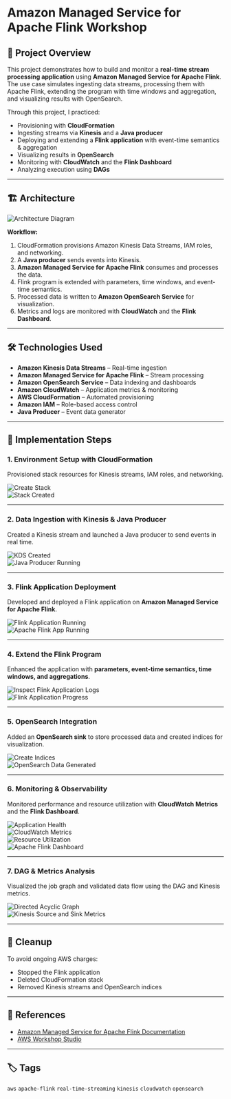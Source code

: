# Amazon Managed Service for Apache Flink Workshop

## 📌 Project Overview
This project demonstrates how to build and monitor a **real-time stream processing application** using **Amazon Managed Service for Apache Flink**.  
The use case simulates ingesting data streams, processing them with Apache Flink, extending the program with time windows and aggregation, and visualizing results with OpenSearch.

Through this project, I practiced:

- Provisioning with **CloudFormation**
- Ingesting streams via **Kinesis** and a **Java producer**
- Deploying and extending a **Flink application** with event-time semantics & aggregation
- Visualizing results in **OpenSearch**
- Monitoring with **CloudWatch** and the **Flink Dashboard**
- Analyzing execution using **DAGs**

---

## 🏗 Architecture
![Architecture Diagram](screenshots/diagram.png)

**Workflow:**
1. CloudFormation provisions Amazon Kinesis Data Streams, IAM roles, and networking.
2. A **Java producer** sends events into Kinesis.
3. **Amazon Managed Service for Apache Flink** consumes and processes the data.
4. Flink program is extended with parameters, time windows, and event-time semantics.
5. Processed data is written to **Amazon OpenSearch Service** for visualization.
6. Metrics and logs are monitored with **CloudWatch** and the **Flink Dashboard**.

---

## 🛠 Technologies Used
- **Amazon Kinesis Data Streams** – Real-time ingestion
- **Amazon Managed Service for Apache Flink** – Stream processing
- **Amazon OpenSearch Service** – Data indexing and dashboards
- **Amazon CloudWatch** – Application metrics & monitoring
- **AWS CloudFormation** – Automated provisioning
- **Amazon IAM** – Role-based access control
- **Java Producer** – Event data generator

---

## 🚀 Implementation Steps

### 1. Environment Setup with CloudFormation
Provisioned stack resources for Kinesis streams, IAM roles, and networking.

![Create Stack](screenshots/create-stack.png)  
![Stack Created](screenshots/stack-created.png)

---

### 2. Data Ingestion with Kinesis & Java Producer
Created a Kinesis stream and launched a Java producer to send events in real time.

![KDS Created](screenshots/KDS-Created.png)  
![Java Producer Running](screenshots/Java-producer-running.png)

---

### 3. Flink Application Deployment
Developed and deployed a Flink application on **Amazon Managed Service for Apache Flink**.

![Flink Application Running](screenshots/Flink-Application-Running.png)  
![Apache Flink App Running](screenshots/apache-flink-app-running.png)

---

### 4. Extend the Flink Program
Enhanced the application with **parameters, event-time semantics, time windows, and aggregations**.

![Inspect Flink Application Logs](screenshots/Inspect-Flink-application-logs.png)  
![Flink Application Progress](screenshots/FlinkApplicationProgress.png)

---

### 5. OpenSearch Integration
Added an **OpenSearch sink** to store processed data and created indices for visualization.

![Create Indices](screenshots/create-indices.png)  
![OpenSearch Data Generated](screenshots/Opensearch-data-generated.png)

---

### 6. Monitoring & Observability
Monitored performance and resource utilization with **CloudWatch Metrics** and the **Flink Dashboard**.

![Application Health](screenshots/ApplicationHealth.png)  
![CloudWatch Metrics](screenshots/cloudwatch-metrics.png)  
![Resource Utilization](screenshots/ResourceUtilization.png)  
![Apache Flink Dashboard](screenshots/apache-flink-dashboard.png)

---

### 7. DAG & Metrics Analysis
Visualized the job graph and validated data flow using the DAG and Kinesis metrics.

![Directed Acyclic Graph](screenshots/Directed-Acyclic-Graph.png)  
![Kinesis Source and Sink Metrics](screenshots/KinesisSourceAndSinkMetrics.png)

---

## 🧹 Cleanup
To avoid ongoing AWS charges:
- Stopped the Flink application
- Deleted CloudFormation stack
- Removed Kinesis streams and OpenSearch indices

---

## 🔗 References
- [Amazon Managed Service for Apache Flink Documentation](https://docs.aws.amazon.com/managed-flink/)  
- [AWS Workshop Studio](https://catalog.workshops.aws/managed-flink/en-US)

---

## 🏷️ Tags
`aws` `apache-flink` `real-time-streaming` `kinesis` `cloudwatch` `opensearch`
